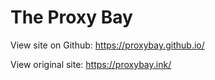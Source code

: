 # The Proxy Bay

View site on Github: https://proxybay.github.io/

View original site: https://proxybay.ink/

